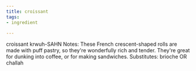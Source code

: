 ```yaml
---
title: croissant
tags:
- ingredient

---
```

croissant krwuh-SAHN Notes: These French crescent-shaped rolls are made with puff pastry, so they're wonderfully rich and tender. They're great for dunking into coffee, or for making sandwiches. Substitutes: brioche OR challah
